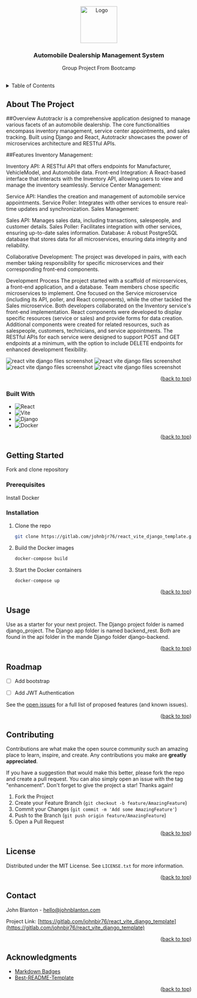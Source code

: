<a name="readme-top"></a>







<!-- PROJECT LOGO -->
<br />
<div align="center">
  <a href="https://gitlab.com/johnbjr76/Autotrackr">
    <img src="images/autotrackr.png" alt="Logo" width="100">
  </a>

  <h3 align="center">Automobile Dealership Management System</h3>

  <p align="center">
    Group Project From Bootcamp
    <br />
    <br />
  </p>
</div>



<!-- TABLE OF CONTENTS -->
<details>
  <summary>Table of Contents</summary>
  <ol>
    <li>
      <a href="#about-the-project">About The Project</a>
      <ul>
        <li><a href="#built-with">Built With</a></li>
      </ul>
    </li>
    <li>
      <a href="#getting-started">Getting Started</a>
      <ul>
        <li><a href="#prerequisites">Prerequisites</a></li>
        <li><a href="#installation">Installation</a></li>
      </ul>
    </li>
    <li><a href="#usage">Usage</a></li>
    <li><a href="#roadmap">Roadmap</a></li>
    <li><a href="#contributing">Contributing</a></li>
    <li><a href="#license">License</a></li>
    <li><a href="#contact">Contact</a></li>
    <li><a href="#acknowledgments">Acknowledgments</a></li>
  </ol>
</details>

<!-- ABOUT THE PROJECT -->
## About The Project


##Overview
Autotrackr is a comprehensive application designed to manage various facets of an automobile dealership. The core functionalities encompass inventory management, service center appointments, and sales tracking. Built using Django and React, Autotrackr showcases the power of microservices architecture and RESTful APIs.

##Features
Inventory Management:

Inventory API: A RESTful API that offers endpoints for Manufacturer, VehicleModel, and Automobile data.
Front-end Integration: A React-based interface that interacts with the Inventory API, allowing users to view and manage the inventory seamlessly.
Service Center Management:

Service API: Handles the creation and management of automobile service appointments.
Service Poller: Integrates with other services to ensure real-time updates and synchronization.
Sales Management:

Sales API: Manages sales data, including transactions, salespeople, and customer details.
Sales Poller: Facilitates integration with other services, ensuring up-to-date sales information.
Database: A robust PostgreSQL database that stores data for all microservices, ensuring data integrity and reliability.

Collaborative Development: The project was developed in pairs, with each member taking responsibility for specific microservices and their corresponding front-end components.

Development Process
The project started with a scaffold of microservices, a front-end application, and a database.
Team members chose specific microservices to implement. One focused on the Service microservice (including its API, poller, and React components), while the other tackled the Sales microservice.
Both developers collaborated on the Inventory service's front-end implementation.
React components were developed to display specific resources (service or sales) and provide forms for data creation. Additional components were created for related resources, such as salespeople, customers, technicians, and service appointments.
The RESTful APIs for each service were designed to support POST and GET endpoints at a minimum, with the option to include DELETE endpoints for enhanced development flexibility.

![react vite django files screenshot](/images/Autotracker_screenshot_01.png "Boilerplate FIles")
![react vite django files screenshot](/images/Autotracker_screenshot_02.png "Boilerplate FIles")
![react vite django files screenshot](/images/Autotracker_screenshot_03.png "Boilerplate FIles")
![react vite django files screenshot](/images/Autotracker_screenshot_04.png "Boilerplate FIles")

<p align="right">(<a href="#readme-top">back to top</a>)</p>



### Built With


* ![React](https://img.shields.io/badge/react-%2320232a.svg?style=for-the-badge&logo=react&logoColor=%2361DAFB)
* ![Vite](https://img.shields.io/badge/vite-%23646CFF.svg?style=for-the-badge&logo=vite&logoColor=white)
* ![Django](https://img.shields.io/badge/django-%23092E20.svg?style=for-the-badge&logo=django&logoColor=white)
* ![Docker](https://img.shields.io/badge/docker-%230db7ed.svg?style=for-the-badge&logo=docker&logoColor=white)


<p align="right">(<a href="#readme-top">back to top</a>)</p>



<!-- GETTING STARTED -->
## Getting Started

Fork and clone repository

### Prerequisites

Install Docker

### Installation


1. Clone the repo
   ```sh
   git clone https://gitlab.com/johnbjr76/react_vite_django_template.git
   ```
3. Build the Docker images
   ```sh
   docker-compose build
   ```
4. Start the Docker containers
   ```sh
   docker-compose up
   ```

<p align="right">(<a href="#readme-top">back to top</a>)</p>



<!-- USAGE EXAMPLES -->
## Usage

Use as a starter for your next project. The Django project folder is named django_project. The Django app folder is named backend_rest. Both are found in the api folder in the mande Django folder django-backend.

<p align="right">(<a href="#readme-top">back to top</a>)</p>



<!-- ROADMAP -->
## Roadmap

- [ ] Add bootstrap
- [ ] Add JWT Authentication


See the [open issues](https://gitlab.com/johnbjr76/react_vite_django_template/-/issues) for a full list of proposed features (and known issues).

<p align="right">(<a href="#readme-top">back to top</a>)</p>



<!-- CONTRIBUTING -->
## Contributing

Contributions are what make the open source community such an amazing place to learn, inspire, and create. Any contributions you make are **greatly appreciated**.

If you have a suggestion that would make this better, please fork the repo and create a pull request. You can also simply open an issue with the tag "enhancement".
Don't forget to give the project a star! Thanks again!

1. Fork the Project
2. Create your Feature Branch (`git checkout -b feature/AmazingFeature`)
3. Commit your Changes (`git commit -m 'Add some AmazingFeature'`)
4. Push to the Branch (`git push origin feature/AmazingFeature`)
5. Open a Pull Request

<p align="right">(<a href="#readme-top">back to top</a>)</p>



<!-- LICENSE -->
## License

Distributed under the MIT License. See `LICENSE.txt` for more information.

<p align="right">(<a href="#readme-top">back to top</a>)</p>



<!-- CONTACT -->
## Contact

John Blanton - hello@johnblanton.com

Project Link: [https://gitlab.com/johnbjr76/react_vite_django_template](https://gitlab.com/johnbjr76/react_vite_django_template)

<p align="right">(<a href="#readme-top">back to top</a>)</p>

<!-- ACKNOWLEDGMENTS -->
## Acknowledgments

* [Markdown Badges](https://github.com/Ileriayo/markdown-badges)
* [Best-README-Template](https://github.com/othneildrew/Best-README-Template)


<p align="right">(<a href="#readme-top">back to top</a>)</p>



<!-- MARKDOWN LINKS & IMAGES -->
<!-- https://www.markdownguide.org/basic-syntax/#reference-style-links -->
[contributors-shield]: https://img.shields.io/github/contributors/othneildrew/Best-README-Template.svg?style=for-the-badge
[contributors-url]: https://github.com/othneildrew/Best-README-Template/graphs/contributors
[forks-shield]: https://img.shields.io/github/forks/othneildrew/Best-README-Template.svg?style=for-the-badge
[forks-url]: https://github.com/othneildrew/Best-README-Template/network/members
[stars-shield]: https://img.shields.io/github/stars/othneildrew/Best-README-Template.svg?style=for-the-badge
[stars-url]: https://github.com/othneildrew/Best-README-Template/stargazers
[issues-shield]: https://img.shields.io/github/issues/othneildrew/Best-README-Template.svg?style=for-the-badge
[issues-url]: https://github.com/othneildrew/Best-README-Template/issues
[license-shield]: https://img.shields.io/github/license/othneildrew/Best-README-Template.svg?style=for-the-badge
[license-url]: https://github.com/othneildrew/Best-README-Template/blob/master/LICENSE.txt
[linkedin-shield]: https://img.shields.io/badge/-LinkedIn-black.svg?style=for-the-badge&logo=linkedin&colorB=555
[linkedin-url]: https://linkedin.com/in/othneildrew
[product-screenshot]: images/screenshot.png
[Next.js]: https://img.shields.io/badge/next.js-000000?style=for-the-badge&logo=nextdotjs&logoColor=white
[Next-url]: https://nextjs.org/
[React.js]: https://img.shields.io/badge/React-20232A?style=for-the-badge&logo=react&logoColor=61DAFB
[React-url]: https://reactjs.org/
[Vue.js]: https://img.shields.io/badge/Vue.js-35495E?style=for-the-badge&logo=vuedotjs&logoColor=4FC08D
[Vue-url]: https://vuejs.org/
[Angular.io]: https://img.shields.io/badge/Angular-DD0031?style=for-the-badge&logo=angular&logoColor=white
[Angular-url]: https://angular.io/
[Svelte.dev]: https://img.shields.io/badge/Svelte-4A4A55?style=for-the-badge&logo=svelte&logoColor=FF3E00
[Svelte-url]: https://svelte.dev/
[Laravel.com]: https://img.shields.io/badge/Laravel-FF2D20?style=for-the-badge&logo=laravel&logoColor=white
[Laravel-url]: https://laravel.com
[Bootstrap.com]: https://img.shields.io/badge/Bootstrap-563D7C?style=for-the-badge&logo=bootstrap&logoColor=white
[Bootstrap-url]: https://getbootstrap.com
[JQuery.com]: https://img.shields.io/badge/jQuery-0769AD?style=for-the-badge&logo=jquery&logoColor=white
[JQuery-url]: https://jquery.com 

